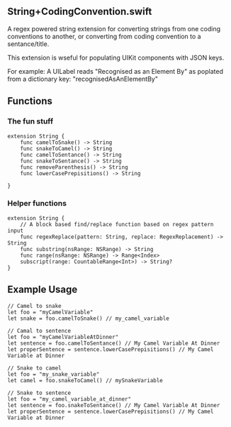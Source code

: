 ## String+CodingConvention.swift

A regex powered string extension for converting strings from one coding conventions to another, or converting from coding convention to a sentance/title.

This extension is wseful for populating UIKit components with JSON keys. 

For example: A UILabel reads "Recognised as an Element By" as poplated from a dictionary key: "recognisedAsAnElementBy"

## Functions

### The fun stuff
````
extension String {
    func camelToSnake() -> String 
    func snakeToCamel() -> String 
    func camelToSentance() -> String 
    func snakeToSentance() -> String 
    func removeParenthesis() -> String 
    func lowerCasePrepisitions() -> String     

}
````
### Helper functions
````
extension String {
    // A block based find/replace function based on regex pattern input
    func regexReplace(pattern: String, replace: RegexReplacement) -> String 
    func substring(nsRange: NSRange) -> String     
    func range(nsRange: NSRange) -> Range<Index>     
    subscript(range: CountableRange<Int>) -> String? 
}
````

## Example Usage

````
// Camel to snake
let foo = "myCamelVariable"
let snake = foo.camelToSnake() // my_camel_variable
````
````
// Camal to sentence
let foo = "myCamelVariableAtDinner"
let sentence = foo.camelToSentance() // My Camel Variable At Dinner
let properSentence = sentence.lowerCasePrepisitions() // My Camel Variable at Dinner
````
````
// Snake to camel
let foo = "my_snake_variable"
let camel = foo.snakeToCamel() // mySnakeVariable
````
````
// Snake to sentence
let foo = "my_camel_variable_at_dinner"
let sentence = foo.snakeToSentance() // My Camel Variable At Dinner
let properSentence = sentence.lowerCasePrepisitions() // My Camel Variable at Dinner

````

